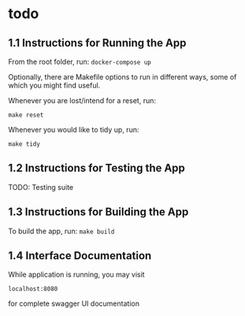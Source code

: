 # todo

## 1.1 Instructions for Running the App

From the root folder, run:
```docker-compose up```

Optionally, there are Makefile options to run in different ways, some of which you might find useful.

Whenever you are lost/intend for a reset, run:

```make reset```

Whenever you would like to tidy up, run:

```make tidy```

## 1.2 Instructions for Testing the App

TODO: Testing suite

## 1.3 Instructions for Building the App

To build the app, run:
```make build```

## 1.4 Interface Documentation

While application is running, you may visit

```localhost:8080```

for complete swagger UI documentation
